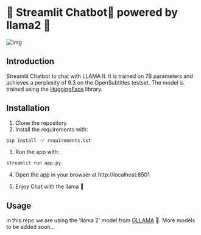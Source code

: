 # 🚀 Streamlit Chatbot💬 powered by llama2 🦙

![img](https://eu-images.contentstack.com/v3/assets/blt6b0f74e5591baa03/blt98d8a946b63c9b5f/64b7170ab314c94aa481d8c3/Untitled_design_(1).jpg)

## Introduction
Streamlit Chatbot to chat with LLAMA II. It is trained on 7B parameters and achieves a perplexity of 9.3 on the OpenSubtitles testset. The model is trained using the [HuggingFace](https://huggingface.co/) library.



## Installation
1. Clone the repository
2. Install the requirements with:
```python
pip install -r requirements.txt
```
3. Run the app with:
```python
streamlit run app.py
```
4. Open the app in your browser at http://localhost:8501

5. Enjoy Chat with the llama 🦙

## Usage
in this repo we are using the 'llama 2' model from [OLLAMA](https://github.com/jmorganca/ollama) 🦙. More models to be added soon...
